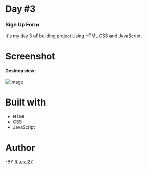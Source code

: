 # Day #3

### Sign Up Form

It's my day 3 of building project using HTML CSS and JavaScript.

# Screenshot

#### Desktop view:
![image](https://github.com/Rituraj27/Day-4-Weather-App/assets/104149080/ca20e41b-14b3-4478-b0a4-0419252c80e6)

# Built with
* HTML
* CSS
* JavaScript

# Author
-BY <a href="https://github.com/Rituraj27">Rituraj27</a>
